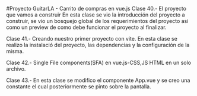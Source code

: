 #Proyecto GuitarLA - Carrito de compras en vue.js
Clase 40.- El proyecto que vamos a construir
En esta clase se vio la introducción del proyecto a construir, se vio un bosquejo global de los requerimientos del proyecto asi como un preview de como debe funcionar el proyecto al finalizar.

Clase 41.- Creando nuestro primer proyecto con vite.
En esta clase se realizo la instalació del proyecto, las dependencias y la configuración de la misma.

Clase 42.- Single File components(SFA) en vue.js-CSS,JS HTML en un solo archivo.

Clase 43.- En esta clase se modifico el componente App.vue y se creo una constante el cual posteriormente se pinto sobre la pantalla.